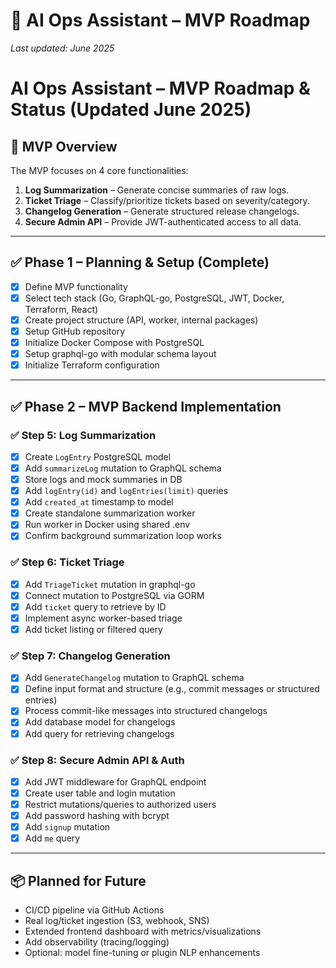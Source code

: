 # 📆 AI Ops Assistant – MVP Roadmap

_Last updated: June 2025_

# AI Ops Assistant – MVP Roadmap & Status (Updated June 2025)

## 📌 MVP Overview
The MVP focuses on 4 core functionalities:
1. **Log Summarization** – Generate concise summaries of raw logs.
2. **Ticket Triage** – Classify/prioritize tickets based on severity/category.
3. **Changelog Generation** – Generate structured release changelogs.
4. **Secure Admin API** – Provide JWT-authenticated access to all data.

---

## ✅ Phase 1 – Planning & Setup (Complete)
- [x] Define MVP functionality
- [x] Select tech stack (Go, GraphQL-go, PostgreSQL, JWT, Docker, Terraform, React)
- [x] Create project structure (API, worker, internal packages)
- [x] Setup GitHub repository
- [x] Initialize Docker Compose with PostgreSQL
- [x] Setup graphql-go with modular schema layout
- [x] Initialize Terraform configuration

---

## ✅ Phase 2 – MVP Backend Implementation

### ✅ Step 5: Log Summarization
- [x] Create `LogEntry` PostgreSQL model
- [x] Add `summarizeLog` mutation to GraphQL schema
- [x] Store logs and mock summaries in DB
- [x] Add `logEntry(id)` and `logEntries(limit)` queries
- [x] Add `created_at` timestamp to model
- [x] Create standalone summarization worker
- [x] Run worker in Docker using shared .env
- [x] Confirm background summarization loop works

### ✅ Step 6: Ticket Triage
- [x] Add `TriageTicket` mutation in graphql-go
- [x] Connect mutation to PostgreSQL via GORM
- [x] Add `ticket` query to retrieve by ID
- [x] Implement async worker-based triage
- [x] Add ticket listing or filtered query

### ✅ Step 7: Changelog Generation
- [x] Add `GenerateChangelog` mutation to GraphQL schema
- [x] Define input format and structure (e.g., commit messages or structured entries)
- [x] Process commit-like messages into structured changelogs
- [x] Add database model for changelogs
- [x] Add query for retrieving changelogs

### ✅ Step 8: Secure Admin API & Auth
- [x] Add JWT middleware for GraphQL endpoint
- [x] Create user table and login mutation
- [x] Restrict mutations/queries to authorized users
- [x] Add password hashing with bcrypt
- [x] Add `signup` mutation
- [x] Add `me` query

---

## 📦 Planned for Future
- CI/CD pipeline via GitHub Actions
- Real log/ticket ingestion (S3, webhook, SNS)
- Extended frontend dashboard with metrics/visualizations
- Add observability (tracing/logging)
- Optional: model fine-tuning or plugin NLP enhancements